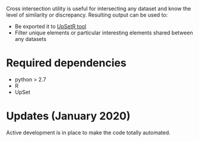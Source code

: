 
Cross intersection utility is useful for intersecting any dataset and know the level of similarity or discrepancy. Resulting output can be used to: 

- Be exported it to [UpSetR tool](https://github.com/hms-dbmi/UpSetR)
- Filter unique elements or particular interesting elements shared between any datasets

# Required dependencies

- python > 2.7
- R 
- UpSet 

# Updates (January 2020) 

Active development is in place to make the code totally automated. 
